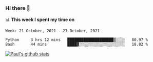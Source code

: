 ### Hi there 👋

📊 **This week I spent my time on**
<!--START_SECTION:waka-->
```text
Week: 21 October, 2021 - 27 October, 2021

Python     3 hrs 12 mins   ████████████████████▒░░░░   80.97 % 
Bash       44 mins         ████▓░░░░░░░░░░░░░░░░░░░░   18.82 % 
```
<!--END_SECTION:waka-->


[![Paul's github stats](https://github-readme-stats.vercel.app/api?username=mickeyouyou&theme=dracula&show_icons=true)](https://github.com/anuraghazra/github-readme-stats)
